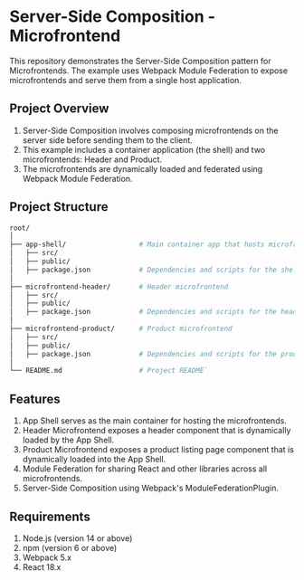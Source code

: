 # Server-Side Composition - Microfrontend

This repository demonstrates the Server-Side Composition pattern for Microfrontends.
The example uses Webpack Module Federation to expose microfrontends and serve them from a single host application.

## Project Overview
1. Server-Side Composition involves composing microfrontends on the server side before sending them to the client.
2. This example includes a container application (the shell) and two microfrontends: Header and Product.
3. The microfrontends are dynamically loaded and federated using Webpack Module Federation.

## Project Structure
```bash
root/
│
├── app-shell/                  # Main container app that hosts microfrontends
│   ├── src/
│   ├── public/
│   ├── package.json            # Dependencies and scripts for the shell app
│
├── microfrontend-header/       # Header microfrontend
│   ├── src/
│   ├── public/
│   ├── package.json            # Dependencies and scripts for the header microfrontend
│
├── microfrontend-product/      # Product microfrontend
│   ├── src/
│   ├── public/
│   ├── package.json            # Dependencies and scripts for the product microfrontend
│
└── README.md                   # Project README`

```

## Features
1. App Shell serves as the main container for hosting the microfrontends.
2. Header Microfrontend exposes a header component that is dynamically loaded by the App Shell.
3. Product Microfrontend exposes a product listing page component that is dynamically loaded into the App Shell.
4. Module Federation for sharing React and other libraries across all microfrontends.
5. Server-Side Composition using Webpack's ModuleFederationPlugin.

## Requirements
1. Node.js (version 14 or above)
2. npm (version 6 or above)
3. Webpack 5.x
4. React 18.x


